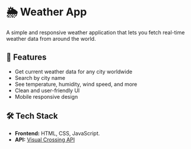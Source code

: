 # 🌦️ Weather App

A simple and responsive weather application that lets you fetch real-time weather data from around the world.

## 🚀 Features

-  Get current weather data for any city worldwide  
-  Search by city name  
-  See temperature, humidity, wind speed, and more  
-  Clean and user-friendly UI  
-  Mobile responsive design

## 🛠️ Tech Stack

- **Frontend:** HTML, CSS, JavaScript.
- **API:** [Visual Crossing API](https://www.visualcrossing.com/weather-api/)
